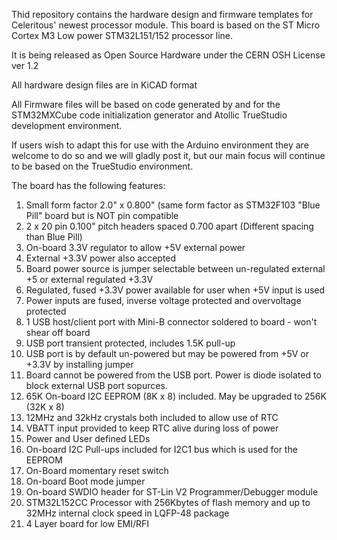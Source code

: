 Thid repository contains the hardware design and firmware templates for Celeritous' newest processor module. This board is based on the ST Micro Cortex M3 Low power STM32L151/152 processor line. 

It is being released as Open Source Hardware under the CERN OSH License ver 1.2

All hardware design files are in KiCAD format

All Firmware files will be based on code generated by and for the STM32MXCube code initialization generator and Atollic TrueStudio development environment. 

If users wish to adapt this for use with the Arduino environment they are welcome to do so and we will gladly post it, but our main focus will continue to be based on the TrueStudio environment.

The board has the following features:
1. Small form factor 2.0" x 0.800" (same form factor as STM32F103 "Blue Pill" board but is NOT pin compatible
2. 2 x 20 pin 0.100" pitch headers spaced 0.700 apart (Different spacing than Blue Pill)
3. On-board 3.3V regulator to allow +5V external power
4. External +3.3V power also accepted
5. Board power source is jumper selectable between un-regulated external +5 or external regulated +3.3V
6. Regulated, fused +3.3V power available for user when +5V input is used
7. Power inputs are fused, inverse voltage protected and overvoltage protected
8. 1 USB host/client port with Mini-B connector soldered to board - won't shear off board
9. USB port transient protected, includes 1.5K pull-up 
10. USB port is by default un-powered but may be powered from +5V or +3.3V by installing jumper
11. Board cannot be powered from the USB port. Power is diode isolated to block external USB port sopurces.
12. 65K On-board I2C EEPROM (8K x 8) included. May be upgraded to 256K (32K x 8)
13. 12MHz and 32kHz crystals both included to allow use of RTC
14. VBATT input provided to keep RTC alive during loss of power
15. Power and User defined LEDs
16. On-board I2C Pull-ups included for I2C1 bus which is used for the EEPROM
17. On-Board momentary reset switch
18. On-board Boot mode jumper
19. On-board SWDIO header for ST-Lin V2 Programmer/Debugger module
20. STM32L152CC Processor with 256Kbytes of flash memory and up to 32MHz internal clock speed in LQFP-48 package
21. 4 Layer board for low EMI/RFI
